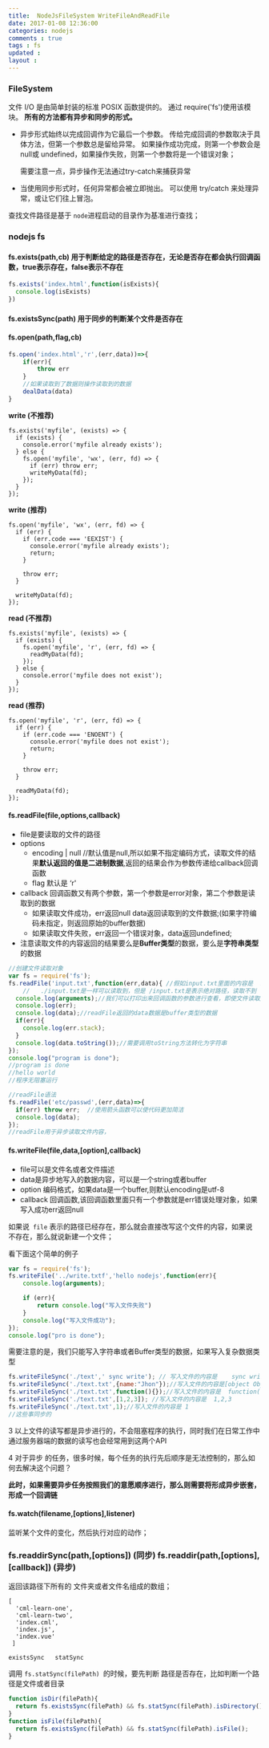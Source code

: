 ```yaml
---
title:  NodeJsFileSystem WriteFileAndReadFile 
date: 2017-01-08 12:36:00
categories: nodejs
comments : true 
tags : fs
updated : 
layout : 
---
```


### FileSystem

文件 I/O 是由简单封装的标准 POSIX 函数提供的。 通过 require('fs')使用该模块。 **所有的方法都有异步和同步的形式。**

* 异步形式始终以完成回调作为它最后一个参数。 传给完成回调的参数取决于具体方法，但第一个参数总是留给异常。 如果操作成功完成，则第一个参数会是 null或 undefined，如果操作失败，则第一个参数将是一个错误对象；

  需要注意一点，异步操作无法通过try-catch来捕获异常

* 当使用同步形式时，任何异常都会被立即抛出。 可以使用 try/catch 来处理异常，或让它们往上冒泡。

查找文件路径是基于 `node`进程启动的目录作为基准进行查找；

### nodejs fs

#### fs.exists(path,cb)  用于判断给定的路径是否存在，无论是否存在都会执行回调函数，true表示存在，false表示不存在

```javascript
fs.exists('index.html',function(isExists){
  console.log(isExists)
})
```

#### fs.existsSync(path) 用于同步的判断某个文件是否存在



#### fs.open(path,flag,cb)

```javascript
fs.open('index.html','r',(err,data))=>{
    if(err){
        throw err
    }
    //如果读取到了数据则操作读取到的数据
    dealData(data)
}
```

**write (不推荐)**

```
fs.exists('myfile', (exists) => {
  if (exists) {
    console.error('myfile already exists');
  } else {
    fs.open('myfile', 'wx', (err, fd) => {
      if (err) throw err;
      writeMyData(fd);
    });
  }
});

```

**write (推荐)**

```
fs.open('myfile', 'wx', (err, fd) => {
  if (err) {
    if (err.code === 'EEXIST') {
      console.error('myfile already exists');
      return;
    }

    throw err;
  }

  writeMyData(fd);
});

```

**read (不推荐)**

```
fs.exists('myfile', (exists) => {
  if (exists) {
    fs.open('myfile', 'r', (err, fd) => {
      readMyData(fd);
    });
  } else {
    console.error('myfile does not exist');
  }
});

```

**read (推荐)**

```
fs.open('myfile', 'r', (err, fd) => {
  if (err) {
    if (err.code === 'ENOENT') {
      console.error('myfile does not exist');
      return;
    }

    throw err;
  }

  readMyData(fd);
});
```

#### fs.readFile(file,options,callback)

* file是要读取的文件的路径
* options
  * encoding  <string> | null     //默认值是null,所以如果不指定编码方式，读取文件的结果**默认返回的值是二进制数据**,返回的结果会作为参数传递给callback回调函数
  * flag  <string>  默认是  ‘r'
* callback 回调函数又有两个参数，第一个参数是error对象，第二个参数是读取到的数据
  - 如果读取文件成功，err返回null  data返回读取到的文件数据;(如果字符编码未指定，则返回原始的buffer数据)
  - 如果读取文件失败，err返回一个错误对象，data返回undefined;
* 注意读取文件的内容返回的结果要么是**Buffer类型**的数据，要么是**字符串类型**的数据

```javascript
//创建文件读取对象
var fs = require('fs');
fs.readFile('input.txt',function(err,data){ //假如input.txt里面的内容是  hello world
    //   ./input.txt是一样可以读取到，但是 /input.txt是表示绝对路径，读取不到
  console.log(arguments);//我们可以打印出来回调函数的参数进行查看，即使文件读取失败，回调函数也会执行
  console.log(err);
  console.log(data);//readFile返回的data数据是buffer类型的数据
  if(err){
    console.log(err.stack);
  }
  console.log(data.toString());//需要调用toString方法转化为字符串
});
console.log("program is done");
//program is done
//hello world 
//程序无阻塞运行
```

```javascript
//readFile语法
fs.readFile('etc/passwd',(err,data)=>{
  if(err) throw err;  //使用箭头函数可以使代码更加简洁
  console.log(data);
});
//readFile用于异步读取文件内容，
```

#### fs.writeFile(file,data,[option],callback)

* file可以是文件名或者文件描述
* data是异步地写入的数据内容，可以是一个string或者buffer
* option 编码格式，如果data是一个buffer,则默认encoding是utf-8
* callback 回调函数,该回调函数里面只有一个参数就是err错误处理对象，如果写入成功err返回null

如果说` file` 表示的路径已经存在，那么就会直接改写这个文件的内容，如果说 不存在，那么就说新建一个文件；

看下面这个简单的例子

```javascript
var fs = require('fs');
fs.writeFile('../write.txtf','hello nodejs',function(err){
    console.log(arguments);

    if (err){
        return console.log("写入文件失败")
    }
    console.log("写入文件成功");
});
console.log("pro is done");
```

需要注意的是，我们只能写入字符串或者Buffer类型的数据，如果写入复杂数据类型

```javascript
fs.writeFileSync('./text',' sync write'); // 写入文件的内容是    sync write  
fs.writeFileSync('./text.txt',{name:"Jhon"});//写入文件的内容是[object Object]
fs.writeFileSync('./text.txt',function(){});//写入文件的内容是  function(){} 
fs.writeFileSync('./text.txt',[1,2,3]); //写入文件的内容是  1,2,3
fs.writeFileSync('./text.txt',1);//写入文件的内容是 1 
//这些事同步的
```

3 以上文件的读写都是异步进行的，不会阻塞程序的执行，同时我们在日常工作中通过服务器端的数据的读写也会经常用到这两个API 

4 对于异步 的任务，很多时候，每个任务的执行先后顺序是无法控制的，那么如何去解决这个问题？

**此时，如果需要异步任务按照我们的意愿顺序进行，那么则需要将形成异步嵌套，形成一个回调链**

#### fs.watch(filename,[options],listener)

监听某个文件的变化，然后执行对应的动作；

### fs.readdirSync(path,[options]) (同步)  fs.readdir(path,[options],[callback]) (异步)

返回该路径下所有的 文件夹或者文件名组成的数组；

```
[ 
  'cml-learn-one',
  'cml-learn-two',
  'index.cml',
  'index.js',
  'index.vue' 
 ]
```

`existsSync   statSync`

调用 `fs.statSync(filePath) `的时候，要先判断 路径是否存在，比如判断一个路径是文件或者目录

```javascript
function isDir(filePath){
  return fs.existsSync(filePath) && fs.statSync(filePath).isDirectory();
}
function isFile(filePath){
  return fs.existsSync(filePath) && fs.statSync(filePath).isFile();
}
```

